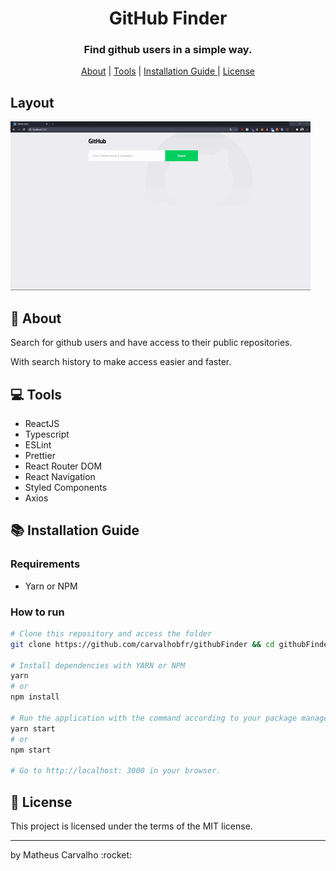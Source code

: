 <h1 align="center">
 GitHub Finder
</h1>

<h3 align="center">
Find github users in a simple way.
</h3>

<p align="center">
  <a href="#rocket-about">About</a> | <a href="#computer-tools">Tools</a> | <a href="#books-Installation-Guide">Installation Guide
</a> | <a href="#scroll-license">License</a>
</p>

## Layout

<img src="/public/app.gif">

## :rocket: About

<p>Search for github users and have access to their public repositories.</p>
<p>With search history to make access easier and faster.</p>

## :computer: Tools

- ReactJS
- Typescript
- ESLint
- Prettier
- React Router DOM
- React Navigation
- Styled Components
- Axios

## :books: Installation Guide

### Requirements

- Yarn or NPM

### How to run

```bash
# Clone this repository and access the folder
git clone https://github.com/carvalhobfr/githubFinder && cd githubFinder

# Install dependencies with YARN or NPM
yarn
# or
npm install

# Run the application with the command according to your package manager
yarn start
# or
npm start

# Go to http://localhost: 3000 in your browser.
```

## :scroll: License

This project is licensed under the terms of the MIT license.

<hr />
<p>by Matheus Carvalho :rocket:</p>
